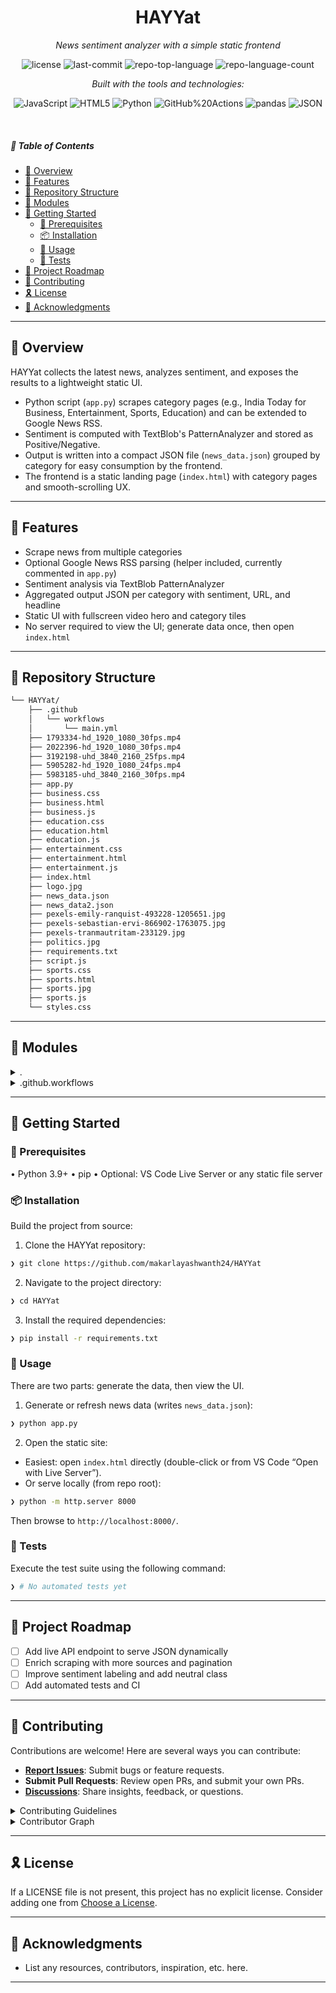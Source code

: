 <p align="center">
    <h1 align="center">HAYYat</h1>
</p>
<p align="center">
    <em>News sentiment analyzer with a simple static frontend</em>
</p>
<p align="center">
	<img src="https://img.shields.io/github/license/makarlayashwanth24/HAYYat?style=flat&logo=opensourceinitiative&logoColor=white&color=0080ff" alt="license">
	<img src="https://img.shields.io/github/last-commit/makarlayashwanth24/HAYYat?style=flat&logo=git&logoColor=white&color=0080ff" alt="last-commit">
	<img src="https://img.shields.io/github/languages/top/makarlayashwanth24/HAYYat?style=flat&color=0080ff" alt="repo-top-language">
	<img src="https://img.shields.io/github/languages/count/makarlayashwanth24/HAYYat?style=flat&color=0080ff" alt="repo-language-count">
</p>
<p align="center">
		<em>Built with the tools and technologies:</em>
</p>
<p align="center">
	<img src="https://img.shields.io/badge/JavaScript-F7DF1E.svg?style=flat&logo=JavaScript&logoColor=black" alt="JavaScript">
	<img src="https://img.shields.io/badge/HTML5-E34F26.svg?style=flat&logo=HTML5&logoColor=white" alt="HTML5">
	<img src="https://img.shields.io/badge/Python-3776AB.svg?style=flat&logo=Python&logoColor=white" alt="Python">
	<img src="https://img.shields.io/badge/GitHub%20Actions-2088FF.svg?style=flat&logo=GitHub-Actions&logoColor=white" alt="GitHub%20Actions">
	<img src="https://img.shields.io/badge/pandas-150458.svg?style=flat&logo=pandas&logoColor=white" alt="pandas">
	<img src="https://img.shields.io/badge/JSON-000000.svg?style=flat&logo=JSON&logoColor=white" alt="JSON">
</p>

<br>

##### 🔗 Table of Contents

- [📍 Overview](#-overview)
- [👾 Features](#-features)
- [📂 Repository Structure](#-repository-structure)
- [🧩 Modules](#-modules)
- [🚀 Getting Started](#-getting-started)
    - [🔖 Prerequisites](#-prerequisites)
    - [📦 Installation](#-installation)
    - [🤖 Usage](#-usage)
    - [🧪 Tests](#-tests)
- [📌 Project Roadmap](#-project-roadmap)
- [🤝 Contributing](#-contributing)
- [🎗 License](#-license)
- [🙌 Acknowledgments](#-acknowledgments)

---

## 📍 Overview

HAYYat collects the latest news, analyzes sentiment, and exposes the results to a lightweight static UI.

- Python script (`app.py`) scrapes category pages (e.g., India Today for Business, Entertainment, Sports, Education) and can be extended to Google News RSS.
- Sentiment is computed with TextBlob's PatternAnalyzer and stored as Positive/Negative.
- Output is written into a compact JSON file (`news_data.json`) grouped by category for easy consumption by the frontend.
- The frontend is a static landing page (`index.html`) with category pages and smooth-scrolling UX.

---

## 👾 Features

- Scrape news from multiple categories
- Optional Google News RSS parsing (helper included, currently commented in `app.py`)
- Sentiment analysis via TextBlob PatternAnalyzer
- Aggregated output JSON per category with sentiment, URL, and headline
- Static UI with fullscreen video hero and category tiles
- No server required to view the UI; generate data once, then open `index.html`

---

## 📂 Repository Structure

```sh
└── HAYYat/
    ├── .github
    │   └── workflows
    │       └── main.yml
    ├── 1793334-hd_1920_1080_30fps.mp4
    ├── 2022396-hd_1920_1080_30fps.mp4
    ├── 3192198-uhd_3840_2160_25fps.mp4
    ├── 5905282-hd_1920_1080_24fps.mp4
    ├── 5983185-uhd_3840_2160_30fps.mp4
    ├── app.py
    ├── business.css
    ├── business.html
    ├── business.js
    ├── education.css
    ├── education.html
    ├── education.js
    ├── entertainment.css
    ├── entertainment.html
    ├── entertainment.js
    ├── index.html
    ├── logo.jpg
    ├── news_data.json
    ├── news_data2.json
    ├── pexels-emily-ranquist-493228-1205651.jpg
    ├── pexels-sebastian-ervi-866902-1763075.jpg
    ├── pexels-tranmautritam-233129.jpg
    ├── politics.jpg
    ├── requirements.txt
    ├── script.js
    ├── sports.css
    ├── sports.html
    ├── sports.jpg
    ├── sports.js
    └── styles.css
```

---

## 🧩 Modules

<details closed><summary>.</summary>

| File | Summary |
| --- | --- |
| [news_data2.json](https://github.com/makarlayashwanth24/HAYYat/blob/main/news_data2.json) | Sample data variant (if present) |
| [news_data.json](https://github.com/makarlayashwanth24/HAYYat/blob/main/news_data.json) | Generated news with sentiment grouped by category |
| [styles.css](https://github.com/makarlayashwanth24/HAYYat/blob/main/styles.css) | Global styles for landing page and layout |
| [index.html](https://github.com/makarlayashwanth24/HAYYat/blob/main/index.html) | Landing page with video hero and category links |
| [business.css](https://github.com/makarlayashwanth24/HAYYat/blob/main/business.css) | Styles for Business page |
| [business.html](https://github.com/makarlayashwanth24/HAYYat/blob/main/business.html) | Business category UI |
| [business.js](https://github.com/makarlayashwanth24/HAYYat/blob/main/business.js) | Business page behavior (reads JSON, renders items) |
| [script.js](https://github.com/makarlayashwanth24/HAYYat/blob/main/script.js) | Landing page interactions (fade-in, smooth scroll) |
| [entertainment.js](https://github.com/makarlayashwanth24/HAYYat/blob/main/entertainment.js) | Entertainment page behavior |
| [sports.html](https://github.com/makarlayashwanth24/HAYYat/blob/main/sports.html) | Sports category UI |
| [sports.js](https://github.com/makarlayashwanth24/HAYYat/blob/main/sports.js) | Sports page behavior |
| [entertainment.css](https://github.com/makarlayashwanth24/HAYYat/blob/main/entertainment.css) | Styles for Entertainment page |
| [entertainment.html](https://github.com/makarlayashwanth24/HAYYat/blob/main/entertainment.html) | Entertainment category UI |
| [education.css](https://github.com/makarlayashwanth24/HAYYat/blob/main/education.css) | Styles for Education page |
| [sports.css](https://github.com/makarlayashwanth24/HAYYat/blob/main/sports.css) | Styles for Sports page |
| [education.html](https://github.com/makarlayashwanth24/HAYYat/blob/main/education.html) | Education category UI |
| [requirements.txt](https://github.com/makarlayashwanth24/HAYYat/blob/main/requirements.txt) | Python dependencies for scraping and sentiment |
| [app.py](https://github.com/makarlayashwanth24/HAYYat/blob/main/app.py) | Scraper + sentiment pipeline that outputs JSON |
| [education.js](https://github.com/makarlayashwanth24/HAYYat/blob/main/education.js) | Education page behavior |

</details>

<details closed><summary>.github.workflows</summary>

| File | Summary |
| --- | --- |
| [main.yml](https://github.com/makarlayashwanth24/HAYYat/blob/main/.github/workflows/main.yml) | CI configuration (if present) |

</details>

---

## 🚀 Getting Started

### 🔖 Prerequisites

• Python 3.9+
• pip
• Optional: VS Code Live Server or any static file server

### 📦 Installation

Build the project from source:

1. Clone the HAYYat repository:
```sh
❯ git clone https://github.com/makarlayashwanth24/HAYYat
```

2. Navigate to the project directory:
```sh
❯ cd HAYYat
```

3. Install the required dependencies:
```sh
❯ pip install -r requirements.txt
```

### 🤖 Usage

There are two parts: generate the data, then view the UI.

1) Generate or refresh news data (writes `news_data.json`):
```sh
❯ python app.py
```

2) Open the static site:
- Easiest: open `index.html` directly (double-click or from VS Code “Open with Live Server”).
- Or serve locally (from repo root):
```sh
❯ python -m http.server 8000
```
Then browse to `http://localhost:8000/`.

### 🧪 Tests

Execute the test suite using the following command:

```sh
❯ # No automated tests yet
```

---

## 📌 Project Roadmap

- [ ] Add live API endpoint to serve JSON dynamically
- [ ] Enrich scraping with more sources and pagination
- [ ] Improve sentiment labeling and add neutral class
- [ ] Add automated tests and CI

---

## 🤝 Contributing

Contributions are welcome! Here are several ways you can contribute:

- **[Report Issues](https://github.com/makarlayashwanth24/HAYYat/issues)**: Submit bugs or feature requests.
- **Submit Pull Requests**: Review open PRs, and submit your own PRs.
- **[Discussions](https://github.com/makarlayashwanth24/HAYYat/discussions)**: Share insights, feedback, or questions.

<details closed>
<summary>Contributing Guidelines</summary>

1. **Fork the Repository**: Start by forking the project repository to your github account.
2. **Clone Locally**: Clone the forked repository to your local machine using a git client.
   ```sh
   git clone https://github.com/makarlayashwanth24/HAYYat
   ```
3. **Create a New Branch**: Always work on a new branch, giving it a descriptive name.
   ```sh
   git checkout -b new-feature-x
   ```
4. **Make Your Changes**: Develop and test your changes locally.
5. **Commit Your Changes**: Commit with a clear message describing your updates.
   ```sh
   git commit -m 'Implemented new feature x.'
   ```
6. **Push to github**: Push the changes to your forked repository.
   ```sh
   git push origin new-feature-x
   ```
7. **Submit a Pull Request**: Create a PR against the original project repository. Clearly describe the changes and their motivations.
8. **Review**: Once your PR is reviewed and approved, it will be merged into the main branch. Congratulations on your contribution!
</details>

<details closed>
<summary>Contributor Graph</summary>
<br>
<p align="left">
   <a href="https://github.com{/makarlayashwanth24/HAYYat/}graphs/contributors">
      <img src="https://contrib.rocks/image?repo=makarlayashwanth24/HAYYat">
   </a>
</p>
</details>

---

## 🎗 License

If a LICENSE file is not present, this project has no explicit license. Consider adding one from [Choose a License](https://choosealicense.com/licenses).

---

## 🙌 Acknowledgments

- List any resources, contributors, inspiration, etc. here.

---
